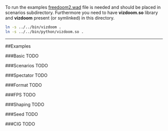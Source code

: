 To run the examples [freedoom2.wad]( https://freedoom.github.io/download.html) file is needed and should be placed in scenarios subdirectory.
Furthermore you need to have **vizdoom.so** library and **vizdoom** present (or symlinked) in this directory.

```bash
ln -s ../../bin/vizdoom .
ln -s ../../bin/python/vizdoom.so .
```
---
##Examples

###Basic
TODO

###Scenarios
TODO

###Spectator
TODO

###Format
TODO

###FPS
TODO

###Shaping
TODO

###Seed
TODO

###CIG
TODO
